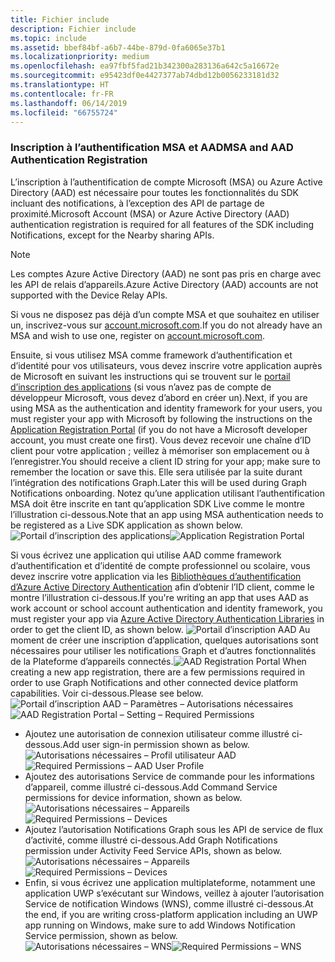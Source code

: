 ```yaml
---
title: Fichier include
description: Fichier include
ms.topic: include
ms.assetid: bbef84bf-a6b7-44be-879d-0fa6065e37b1
ms.localizationpriority: medium
ms.openlocfilehash: ea97fbf5fad21b342300a283136a642c5a16672e
ms.sourcegitcommit: e95423df0e4427377ab74dbd12b0056233181d32
ms.translationtype: HT
ms.contentlocale: fr-FR
ms.lasthandoff: 06/14/2019
ms.locfileid: "66755724"
---
```

### <a name="msa-and-aad-authentication-registration"></a><span data-ttu-id="10c93-103">Inscription à l’authentification MSA et AAD</span><span class="sxs-lookup"><span data-stu-id="10c93-103">MSA and AAD Authentication Registration</span></span>

<span data-ttu-id="10c93-104">L’inscription à l’authentification de compte Microsoft (MSA) ou Azure Active Directory (AAD) est nécessaire pour toutes les fonctionnalités du SDK incluant des notifications, à l’exception des API de partage de proximité.</span><span class="sxs-lookup"><span data-stu-id="10c93-104">Microsoft Account (MSA) or Azure Active Directory (AAD) authentication registration is required for all features of the SDK including Notifications, except for the Nearby sharing APIs.</span></span> 

> [!NOTE]
> <span data-ttu-id="10c93-105">Les comptes Azure Active Directory (AAD) ne sont pas pris en charge avec les API de relais d’appareils.</span><span class="sxs-lookup"><span data-stu-id="10c93-105">Azure Active Directory (AAD) accounts are not supported with the Device Relay APIs.</span></span>

<span data-ttu-id="10c93-106">Si vous ne disposez pas déjà d’un compte MSA et que souhaitez en utiliser un, inscrivez-vous sur [account.microsoft.com](https://account.microsoft.com/account).</span><span class="sxs-lookup"><span data-stu-id="10c93-106">If you do not already have an MSA and wish to use one, register on [account.microsoft.com](https://account.microsoft.com/account).</span></span>

<span data-ttu-id="10c93-107">Ensuite, si vous utilisez MSA comme framework d’authentification et d’identité pour vos utilisateurs, vous devez inscrire votre application auprès de Microsoft en suivant les instructions qui se trouvent sur le [portail d’inscription des applications](https://apps.dev.microsoft.com/) (si vous n’avez pas de compte de développeur Microsoft, vous devez d’abord en créer un).</span><span class="sxs-lookup"><span data-stu-id="10c93-107">Next, if you are using MSA as the authentication and identity framework for your users, you must register your app with Microsoft by following the instructions on the [Application Registration Portal](https://apps.dev.microsoft.com/) (if you do not have a Microsoft developer account, you must create one first).</span></span> <span data-ttu-id="10c93-108">Vous devez recevoir une chaîne d’ID client pour votre application ; veillez à mémoriser son emplacement ou à l’enregistrer.</span><span class="sxs-lookup"><span data-stu-id="10c93-108">You should receive a client ID string for your app; make sure to remember the location or save this.</span></span> <span data-ttu-id="10c93-109">Elle sera utilisée par la suite durant l’intégration des notifications Graph.</span><span class="sxs-lookup"><span data-stu-id="10c93-109">Later this will be used during Graph Notifications onboarding.</span></span> <span data-ttu-id="10c93-110">Notez qu’une application utilisant l’authentification MSA doit être inscrite en tant qu’application SDK Live comme le montre l’illustration ci-dessous.</span><span class="sxs-lookup"><span data-stu-id="10c93-110">Note that an app using MSA authentication needs to be registered as a Live SDK application as shown below.</span></span>
<span data-ttu-id="10c93-111">![Portail d’inscription des applications](../../notifications/media/msa_app_registration/app_registration_portal.png)</span><span class="sxs-lookup"><span data-stu-id="10c93-111">![Application Registration Portal](../../notifications/media/msa_app_registration/app_registration_portal.png)</span></span>

<span data-ttu-id="10c93-112">Si vous écrivez une application qui utilise AAD comme framework d’authentification et d’identité de compte professionnel ou scolaire, vous devez inscrire votre application via les [Bibliothèques d’authentification d’Azure Active Directory Authentication](https://docs.microsoft.com/azure/active-directory/develop/active-directory-authentication-libraries) afin d’obtenir l’ID client, comme le montre l’illustration ci-dessous.</span><span class="sxs-lookup"><span data-stu-id="10c93-112">If you're writing an app that uses AAD as work account or school account authentication and identity framework, you must register your app via [Azure Active Directory Authentication Libraries](https://docs.microsoft.com/azure/active-directory/develop/active-directory-authentication-libraries) in order to get the client ID, as shown below.</span></span> 
 <span data-ttu-id="10c93-113">![Portail d’inscription AAD](../../notifications/media/aad_registration_portal/aad_registration_portal.png) Au moment de créer une inscription d’application, quelques autorisations sont nécessaires pour utiliser les notifications Graph et d’autres fonctionnalités de la Plateforme d’appareils connectés.</span><span class="sxs-lookup"><span data-stu-id="10c93-113">![AAD Registration Portal](../../notifications/media/aad_registration_portal/aad_registration_portal.png) When creating a new app registration, there are a few permissions required in order to use Graph Notifications and other connected device platform capabilities.</span></span> <span data-ttu-id="10c93-114">Voir ci-dessous.</span><span class="sxs-lookup"><span data-stu-id="10c93-114">Please see below.</span></span> 
<span data-ttu-id="10c93-115">![Portail d’inscription AAD – Paramètres – Autorisations nécessaires](../../notifications/media/aad_registration_portal/aad_registration_portal_permissions.png)</span><span class="sxs-lookup"><span data-stu-id="10c93-115">![AAD Registration Portal – Setting – Required Permissions](../../notifications/media/aad_registration_portal/aad_registration_portal_permissions.png)</span></span>
* <span data-ttu-id="10c93-116">Ajoutez une autorisation de connexion utilisateur comme illustré ci-dessous.</span><span class="sxs-lookup"><span data-stu-id="10c93-116">Add user sign-in permission shown as below.</span></span>
<span data-ttu-id="10c93-117">![Autorisations nécessaires – Profil utilisateur AAD](../../notifications/media/aad_registration_portal/permissions_1_user.png)</span><span class="sxs-lookup"><span data-stu-id="10c93-117">![Required Permissions – AAD User Profile](../../notifications/media/aad_registration_portal/permissions_1_user.png)</span></span>
* <span data-ttu-id="10c93-118">Ajoutez des autorisations Service de commande pour les informations d’appareil, comme illustré ci-dessous.</span><span class="sxs-lookup"><span data-stu-id="10c93-118">Add Command Service permissions for device information, shown as below.</span></span>
<span data-ttu-id="10c93-119">![Autorisations nécessaires – Appareils](../../notifications/media/aad_registration_portal/permissions_2_devices.png)</span><span class="sxs-lookup"><span data-stu-id="10c93-119">![Required Permissions – Devices](../../notifications/media/aad_registration_portal/permissions_2_devices.png)</span></span>
* <span data-ttu-id="10c93-120">Ajoutez l’autorisation Notifications Graph sous les API de service de flux d’activité, comme illustré ci-dessous.</span><span class="sxs-lookup"><span data-stu-id="10c93-120">Add Graph Notifications permission under Activity Feed Service APIs, shown as below.</span></span>
<span data-ttu-id="10c93-121">![Autorisations nécessaires – Appareils](../../notifications/media/aad_registration_portal/permissions_3_graph_notifications.png)</span><span class="sxs-lookup"><span data-stu-id="10c93-121">![Required Permissions – Devices](../../notifications/media/aad_registration_portal/permissions_3_graph_notifications.png)</span></span>
* <span data-ttu-id="10c93-122">Enfin, si vous écrivez une application multiplateforme, notamment une application UWP s’exécutant sur Windows, veillez à ajouter l’autorisation Service de notification Windows (WNS), comme illustré ci-dessous.</span><span class="sxs-lookup"><span data-stu-id="10c93-122">At the end, if you are writing cross-platform application including an UWP app running on Windows, make sure to add Windows Notification Service permission, shown as below.</span></span> 
<span data-ttu-id="10c93-123">![Autorisations nécessaires – WNS](../../notifications/media/aad_registration_portal/permissions_4_wns_push.png)</span><span class="sxs-lookup"><span data-stu-id="10c93-123">![Required Permissions – WNS](../../notifications/media/aad_registration_portal/permissions_4_wns_push.png)</span></span>
